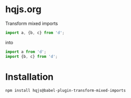# hqjs.org
Transform mixed imports
```js
import a, {b, c} from 'd';
```
into
```js
import a from 'd';
import {b, c} from 'd';
```

# Installation
```sh
npm install hqjs@babel-plugin-transform-mixed-imports
```
